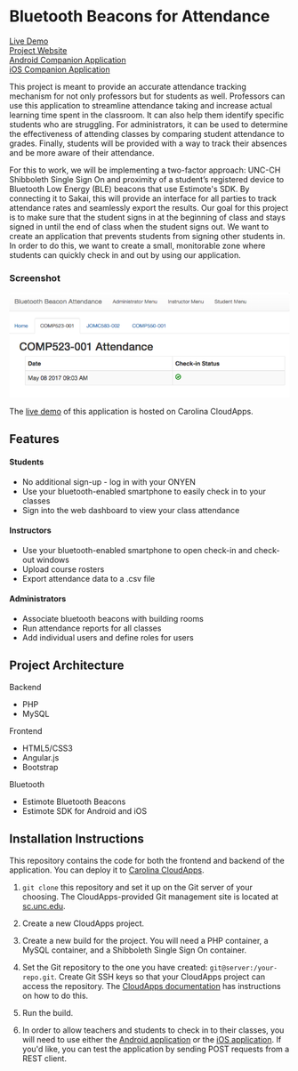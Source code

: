 # Bluetooth Beacons for Attendance

[Live Demo](https://shibboleth-yechoorv.cloudapps.unc.edu)  
[Project Website](http://bluetoothbeacon.web.unc.edu/)  
[Android Companion Application](https://github.com/audreysharp/android-bluetooth-beacons)  
[iOS Companion Application](https://github.com/audreysharp/ios-bluetooth-beacons)

This project is meant to provide an accurate attendance tracking mechanism for not only professors but for students as well. Professors can use this application to streamline attendance taking and increase actual learning time spent in the classroom. It can also help them identify specific students who are struggling. For administrators, it can be used to determine the effectiveness of attending classes by comparing student attendance to grades. Finally, students will be provided with a way to track their absences and be more aware of their attendance.

For this to work, we will be implementing a two-factor approach: UNC-CH Shibboleth Single Sign On and proximity of a student’s registered device to Bluetooth Low Energy (BLE) beacons that use Estimote's SDK. By connecting it to Sakai, this will provide an interface for all parties to track attendance rates and seamlessly export the results. Our goal for this project is to make sure that the student signs in at the beginning of class and stays signed in until the end of class when the student signs out. We want to create an application that prevents students from signing other students in. In order to do this, we want to create a small, monitorable zone where students can quickly check in and out by using our application.

### Screenshot

![screenshot1.png](screenshot1.png)

The [live demo](shibboleth-yechoorv.cloudapps.unc.edu) of this application is hosted on Carolina CloudApps.

## Features

#### Students  
* No additional sign-up - log in with your ONYEN
* Use your bluetooth-enabled smartphone to easily check in to your classes
* Sign into the web dashboard to view your class attendance

#### Instructors  
* Use your bluetooth-enabled smartphone to open check-in and check-out windows
* Upload course rosters
* Export attendance data to a .csv file

#### Administrators  
* Associate bluetooth beacons with building rooms
* Run attendance reports for all classes
* Add individual users and define roles for users

## Project Architecture
Backend  
* PHP
* MySQL

Frontend  
* HTML5/CSS3
* Angular.js
* Bootstrap

Bluetooth  
* Estimote Bluetooth Beacons
* Estimote SDK for Android and iOS

## Installation Instructions

This repository contains the code for both the frontend and backend of the application. You can deploy it to [Carolina CloudApps](http://cloudapps.unc.edu/).

1. ```git clone``` this repository and set it up on the Git server of your choosing. The CloudApps-provided Git management site is located at [sc.unc.edu](https://sc.unc.edu).

2. Create a new CloudApps project.

3. Create a new build for the project. You will need a PHP container, a MySQL container, and a Shibboleth Single Sign On container.

4. Set the Git repository to the one you have created: ```git@server:/your-repo.git```. Create Git SSH keys so that your CloudApps project can access the repository. The [CloudApps documentation](http://help.unc.edu/help-tag/cloudapps/) has instructions on how to do this.

5. Run the build.

6. In order to allow teachers and students to check in to their classes, you will need to use either the [Android application](https://github.com/audreysharp/android-bluetooth-beacons) or the [iOS application](https://github.com/audreysharp/ios-bluetooth-beacons). If you'd like, you can test the application by sending POST requests from a REST client.